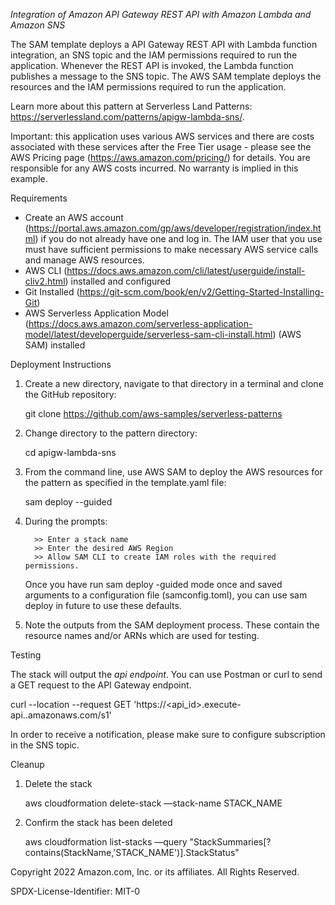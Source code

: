 *Integration of Amazon API Gateway REST API with Amazon Lambda and Amazon SNS*

The SAM template deploys a API Gateway REST API with Lambda function integration, an SNS topic and the IAM permissions required to run the application. Whenever the REST API is invoked, the Lambda function publishes a message to the SNS topic. The AWS SAM template deploys the resources and the IAM permissions required to run the application.

Learn more about this pattern at Serverless Land Patterns: https://serverlessland.com/patterns/apigw-lambda-sns/.

Important: this application uses various AWS services and there are costs associated with these services after the Free Tier usage - please see the AWS Pricing page (https://aws.amazon.com/pricing/) for details. You are responsible for any AWS costs incurred. No warranty is implied in this example.

Requirements


* Create an AWS account (https://portal.aws.amazon.com/gp/aws/developer/registration/index.html) if you do not already have one and log in. The IAM user that you use must have sufficient permissions to make necessary AWS service calls and manage AWS resources.
* AWS CLI (https://docs.aws.amazon.com/cli/latest/userguide/install-cliv2.html) installed and configured
* Git Installed (https://git-scm.com/book/en/v2/Getting-Started-Installing-Git)
* AWS Serverless Application Model (https://docs.aws.amazon.com/serverless-application-model/latest/developerguide/serverless-sam-cli-install.html) (AWS SAM) installed

Deployment Instructions


1. Create a new directory, navigate to that directory in a terminal and clone the GitHub repository:
    
    git clone https://github.com/aws-samples/serverless-patterns
    
    
2. Change directory to the pattern directory:
    
    cd apigw-lambda-sns
    
3. From the command line, use AWS SAM to deploy the AWS resources for the pattern as specified in the template.yaml file:
    
    sam deploy --guided
    
4. During the prompts:
    
         >> Enter a stack name
         >> Enter the desired AWS Region
         >> Allow SAM CLI to create IAM roles with the required permissions.
    
    Once you have run sam deploy -guided mode once and saved arguments to a configuration file (samconfig.toml), you can use sam deploy in future to use these defaults.
    
5. Note the outputs from the SAM deployment process. These contain the resource names and/or ARNs which are used for testing.
    

Testing

The stack will output the *api endpoint*. You can use Postman or curl to send a GET request to the API Gateway endpoint.


curl --location --request GET 'https://<api_id>.execute-api.<region>.amazonaws.com/s1'

In order to receive a notification, please make sure to configure subscription in the SNS topic.


Cleanup


1. Delete the stack 
    
    aws cloudformation delete-stack —stack-name STACK_NAME
    
2. Confirm the stack has been deleted 
    
    aws cloudformation list-stacks —query "StackSummaries[?contains(StackName,'STACK_NAME')].StackStatus"



Copyright 2022 Amazon.com, Inc. or its affiliates. All Rights Reserved.

SPDX-License-Identifier: MIT-0

